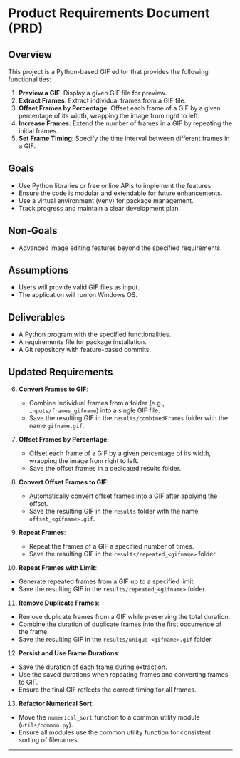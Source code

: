 # Product Requirements Document (PRD)

## Overview
This project is a Python-based GIF editor that provides the following functionalities:

1. **Preview a GIF**: Display a given GIF file for preview.
2. **Extract Frames**: Extract individual frames from a GIF file.
3. **Offset Frames by Percentage**: Offset each frame of a GIF by a given percentage of its width, wrapping the image from right to left.
4. **Increase Frames**: Extend the number of frames in a GIF by repeating the initial frames.
5. **Set Frame Timing**: Specify the time interval between different frames in a GIF.

## Goals
- Use Python libraries or free online APIs to implement the features.
- Ensure the code is modular and extendable for future enhancements.
- Use a virtual environment (venv) for package management.
- Track progress and maintain a clear development plan.

## Non-Goals
- Advanced image editing features beyond the specified requirements.

## Assumptions
- Users will provide valid GIF files as input.
- The application will run on Windows OS.

## Deliverables
- A Python program with the specified functionalities.
- A requirements file for package installation.
- A Git repository with feature-based commits.

## Updated Requirements

6. **Convert Frames to GIF**:
   - Combine individual frames from a folder (e.g., `inputs/frames_gifname`) into a single GIF file.
   - Save the resulting GIF in the `results/combinedFrames` folder with the name `gifname.gif`.

7. **Offset Frames by Percentage**:
   - Offset each frame of a GIF by a given percentage of its width, wrapping the image from right to left.
   - Save the offset frames in a dedicated results folder.

8. **Convert Offset Frames to GIF**:
   - Automatically convert offset frames into a GIF after applying the offset.
   - Save the resulting GIF in the `results` folder with the name `offset_<gifname>.gif`.

9. **Repeat Frames**:
   - Repeat the frames of a GIF a specified number of times.
   - Save the resulting GIF in the `results/repeated_<gifname>` folder.

10. **Repeat Frames with Limit**:
   - Generate repeated frames from a GIF up to a specified limit.
   - Save the resulting GIF in the `results/repeated_<gifname>` folder.

11. **Remove Duplicate Frames**:
   - Remove duplicate frames from a GIF while preserving the total duration.
   - Combine the duration of duplicate frames into the first occurrence of the frame.
   - Save the resulting GIF in the `results/unique_<gifname>.gif` folder.

12. **Persist and Use Frame Durations**:
   - Save the duration of each frame during extraction.
   - Use the saved durations when repeating frames and converting frames to GIF.
   - Ensure the final GIF reflects the correct timing for all frames.

13. **Refactor Numerical Sort**:
   - Move the `numerical_sort` function to a common utility module (`utils/common.py`).
   - Ensure all modules use the common utility function for consistent sorting of filenames.

---